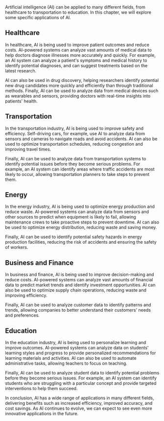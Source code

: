 
Artificial intelligence (AI) can be applied to many different fields, from healthcare to transportation to education. In this chapter, we will explore some specific applications of AI.

Healthcare
----------

In healthcare, AI is being used to improve patient outcomes and reduce costs. AI-powered systems can analyze vast amounts of medical data to help doctors diagnose illnesses more accurately and quickly. For example, an AI system can analyze a patient's symptoms and medical history to identify potential diagnoses, and can suggest treatments based on the latest research.

AI can also be used in drug discovery, helping researchers identify potential new drug candidates more quickly and efficiently than through traditional methods. Finally, AI can be used to analyze data from medical devices such as wearables and sensors, providing doctors with real-time insights into patients' health.

Transportation
--------------

In the transportation industry, AI is being used to improve safety and efficiency. Self-driving cars, for example, use AI to analyze data from sensors and cameras to navigate roads and avoid accidents. AI can also be used to optimize transportation schedules, reducing congestion and improving travel times.

Finally, AI can be used to analyze data from transportation systems to identify potential issues before they become serious problems. For example, an AI system can identify areas where traffic accidents are most likely to occur, allowing transportation planners to take steps to prevent them.

Energy
------

In the energy industry, AI is being used to optimize energy production and reduce waste. AI-powered systems can analyze data from sensors and other sources to predict when equipment is likely to fail, allowing maintenance crews to take proactive steps to prevent downtime. AI can also be used to optimize energy distribution, reducing waste and saving money.

Finally, AI can be used to identify potential safety hazards in energy production facilities, reducing the risk of accidents and ensuring the safety of workers.

Business and Finance
--------------------

In business and finance, AI is being used to improve decision-making and reduce costs. AI-powered systems can analyze vast amounts of financial data to predict market trends and identify investment opportunities. AI can also be used to optimize supply chain operations, reducing waste and improving efficiency.

Finally, AI can be used to analyze customer data to identify patterns and trends, allowing companies to better understand their customers' needs and preferences.

Education
---------

In the education industry, AI is being used to personalize learning and improve outcomes. AI-powered systems can analyze data on students' learning styles and progress to provide personalized recommendations for learning materials and activities. AI can also be used to automate administrative tasks, allowing teachers to focus on teaching.

Finally, AI can be used to analyze student data to identify potential problems before they become serious issues. For example, an AI system can identify students who are struggling with a particular concept and provide targeted interventions to help them succeed.

In conclusion, AI has a wide range of applications in many different fields, delivering benefits such as increased efficiency, improved accuracy, and cost savings. As AI continues to evolve, we can expect to see even more innovative applications in the future.

